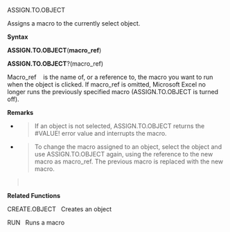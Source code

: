 ASSIGN.TO.OBJECT

Assigns a macro to the currently select object.

**Syntax**

**ASSIGN.TO.OBJECT**(**macro\_ref**)

**ASSIGN.TO.OBJECT**?(macro\_ref)

Macro\_ref    is the name of, or a reference to, the macro you want to
run when the object is clicked. If macro\_ref is omitted, Microsoft
Excel no longer runs the previously specified macro (ASSIGN.TO.OBJECT is
turned off).

**Remarks**

  - > If an object is not selected, ASSIGN.TO.OBJECT returns the
    > \#VALUE\! error value and interrupts the macro.

  - > To change the macro assigned to an object, select the object and
    > use ASSIGN.TO.OBJECT again, using the reference to the new macro
    > as macro\_ref. The previous macro is replaced with the new macro.

>  

**Related Functions**

CREATE.OBJECT   Creates an object

RUN   Runs a macro


